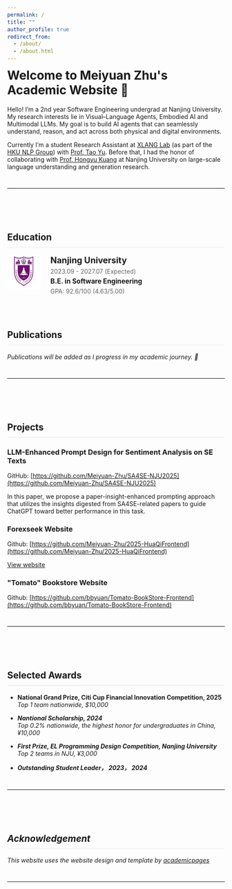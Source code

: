 ```yaml
---
permalink: /
title: ""
author_profile: true
redirect_from: 
  - /about/
  - /about.html
---
```


<div id="about"></div>

# Welcome to Meiyuan Zhu's Academic Website 🎉

Hello! I’m a 2nd year Software Engineering undergrad at Nanjing University. My research interests lie in Visual–Language Agents, Embodied AI and Multimodal LLMs. My goal is to build AI agents that can seamlessly understand, reason, and act across both physical and digital environments.

Currently I’m a student Research Assistant at [XLANG Lab](https://xlang.ai/) (as part of the [HKU NLP Group](https://hkunlp.github.io/)) with [Prof. Tao Yu](https://taoyds.github.io/). Before that, I had the honor of collaborating with [Prof. Hongyu Kuang](https://software.nju.edu.cn/khy/index.html) at Nanjing University on large-scale language understanding and generation research.

---

<div id="education"></div>

## Education

<div style="display: flex; align-items: flex-start; margin-bottom: 20px;">
  <img src="/images/NJU-logo.jpeg" alt="Nanjing University Logo" style="width: 80px; height: 80px; margin-right: 20px; flex-shrink: 0;">
  <div>
    <h3 style="margin: 0 0 5px 0; font-size: 1.4em;">Nanjing University</h3>
    <p style="margin: 0 0 5px 0; color: #666; font-size: 1em;">2023.09 - 2027.07 (Expected)</p>
    <p style="margin: 0 0 5px 0; font-weight: bold; font-size: 1.1em;">B.E. in Software Engineering</p>
    <p style="margin: 0; color: #666;">GPA: 92.6/100  (4.63/5.00)</p>
  </div>
</div>

<div id="publications"></div>

## Publications
<p><em>Publications will be added as I progress in my academic journey. 💪</em></p>

---

<div id="projects"></div>

## Projects

### LLM-Enhanced Prompt Design for Sentiment Analysis on SE Texts
GitHub: [https://github.com/Meiyuan-Zhu/SA4SE-NJU2025](https://github.com/Meiyuan-Zhu/SA4SE-NJU2025)

In this paper, we propose a paper-insight-enhanced prompting approach that utilizes the insights digested from SA4SE-related papers to guide ChatGPT toward better performance in this task.

### Forexseek Website
Github: [https://github.com/Meiyuan-Zhu/2025-HuaQiFrontend](https://github.com/Meiyuan-Zhu/2025-HuaQiFrontend)

[View website](http://118.178.184.189/#/homepage)

### "Tomato" Bookstore Website
Github: [https://github.com/bbyuan/Tomato-BookStore-Frontend](https://github.com/bbyuan/Tomato-BookStore-Frontend)

---

<div id="awards"></div>

## Selected Awards

- **National Grand Prize, Citi Cup Financial Innovation Competition, 2025**   
<em>Top 1 team nationwide, $10,000<em>

- **Nantional Scholarship, 2024**   
<em>Top 0.2% nationwide, the highest honor for undergraduates in China, ¥10,000 <em>

- **First Prize, EL Programming Design Competition, Nanjing University**   
<em>Top 2 teams in NJU, ¥3,000 <em>

- **Outstanding Student Leader， 2023， 2024**   

---

<div id="acknowledgement"></div>

## Acknowledgement

This website uses the website design and template by [academicpages](https://github.com/academicpages/academicpages.github.io)

---

<style>
/* Remove top margin from main content */
#main {
  margin-top: 0.5em !important;
}

/* Remove top margin from first heading */
h1:first-of-type {
  margin-top: 0 !important;
  padding-top: 0 !important;
}

/* Smooth scrolling for anchor links */
html {
  scroll-behavior: smooth;
}

/* Add some spacing for anchor targets to account for fixed header */
div[id] {
  padding-top: 90px;
  margin-top: -90px;
}

/* Override the about div to have no top spacing */
div[id="about"] {
  padding-top: 0 !important;
  margin-top: 0 !important;
}

/* Section styling */
h2 {
  border-bottom: 2px solid #f1f1f1;
  padding-bottom: 10px;
  margin-top: 60px;
}

hr {
  margin: 40px 0;
  border: none;
  border-top: 1px solid #e1e1e1;
}

/* Contact section improvements */
#contact + h2 + p {
  margin-bottom: 20px;
}

/* Responsive adjustments for mobile */
@media (max-width: 768px) {
  div[id] {
    padding-top: 70px;
    margin-top: -70px;
  }
  
  h2 {
    margin-top: 40px;
  }
}
</style>

<script>
// Smooth scrolling for navigation links
document.addEventListener('DOMContentLoaded', function() {
  // Get all navigation links that start with #
  const navLinks = document.querySelectorAll('a[href^="#"]');
  
  navLinks.forEach(link => {
    link.addEventListener('click', function(e) {
      e.preventDefault();
      const targetId = this.getAttribute('href').substring(1);
      const targetElement = document.getElementById(targetId);
      
      if (targetElement) {
        // Get the masthead height for proper offset calculation
        const masthead = document.querySelector('.masthead');
        const mastheadHeight = masthead ? masthead.offsetHeight : 70;
        // Add a small buffer to ensure the title is clearly at the top
        const offset = mastheadHeight + 20;
        
        const targetPosition = targetElement.offsetTop - offset;
        
        window.scrollTo({
          top: targetPosition,
          behavior: 'smooth'
        });
      }
    });
  });
});
</script>

